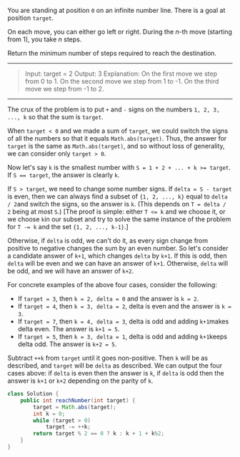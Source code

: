 You are standing at position `0` on an infinite number line. There is a goal at position `target`.

On each move, you can either go left or right. During the *n*-th move (starting from 1), you take *n* steps.

Return the minimum number of steps required to reach the destination.

---

> Input: target = 2
> Output: 3
> Explanation:
> On the first move we step from 0 to 1.
> On the second move we step  from 1 to -1.
> On the third move we step from -1 to 2.

---

The crux of the problem is to put `+` and `-` signs on the numbers `1, 2, 3, ..., k` so that the sum is `target`.

When `target < 0` and we made a sum of `target`, we could switch the signs of all the numbers so that it equals `Math.abs(target)`. Thus, the answer for `target` is the same as `Math.abs(target)`, and so without loss of generality, we can consider only `target > 0`.

Now let's say `k` is the smallest number with `S = 1 + 2 + ... + k >= target`. If `S == target`, the answer is clearly `k`.

If `S > target`, we need to change some number signs. If `delta = S - target` is even, then we can always find a subset of `{1, 2, ..., k}` equal to `delta / 2`and switch the signs, so the answer is `k`. (This depends on `T = delta / 2` being at most `S`.) [The proof is simple: either `T <= k` and we choose it, or we choose `k`in our subset and try to solve the same instance of the problem for `T -= k` and the set `{1, 2, ..., k-1}`.]

Otherwise, if `delta` is odd, we can't do it, as every sign change from positive to negative changes the sum by an even number. So let's consider a candidate answer of `k+1`, which changes `delta` by `k+1`. If this is odd, then `delta` will be even and we can have an answer of `k+1`. Otherwise, `delta` will be odd, and we will have an answer of `k+2`.

For concrete examples of the above four cases, consider the following:

- If `target = 3`, then `k = 2, delta = 0` and the answer is `k = 2`.
- If `target = 4`, then `k = 3, delta = 2`, delta is even and the answer is `k = 3`.
- If `target = 7`, then `k = 4, delta = 3`, delta is odd and adding `k+1`makes delta even. The answer is `k+1 = 5`.
- If `target = 5`, then `k = 3, delta = 1`, delta is odd and adding `k+1`keeps delta odd. The answer is `k+2 = 5`.

Subtract `++k` from `target` until it goes non-positive. Then `k` will be as described, and `target` will be `delta` as described. We can output the four cases above: if `delta` is even then the answer is `k`, if `delta` is odd then the answer is `k+1` or `k+2` depending on the parity of `k`.

```java
class Solution {
    public int reachNumber(int target) {
        target = Math.abs(target);
        int k = 0;
        while (target > 0)
            target -= ++k;
        return target % 2 == 0 ? k : k + 1 + k%2;
    }
}
```

